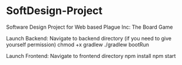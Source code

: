 # SoftDesign-Project
Software Design Project for Web based Plague Inc: The Board Game

Launch Backend:
Navigate to backend directory
(if you need to give yourself permission) chmod +x gradlew 
./gradlew bootRun

Launch Frontend:
Navigate to frontend directory
npm install
npm start
